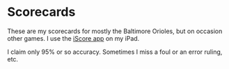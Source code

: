 # Scorecards
These are my scorecards for mostly the Baltimore Orioles, but on occasion other games. I use the [iScore app](https://iscoresports.com/) on my iPad.

I claim only 95% or so accuracy.  Sometimes I miss a foul or an error ruling, etc.
